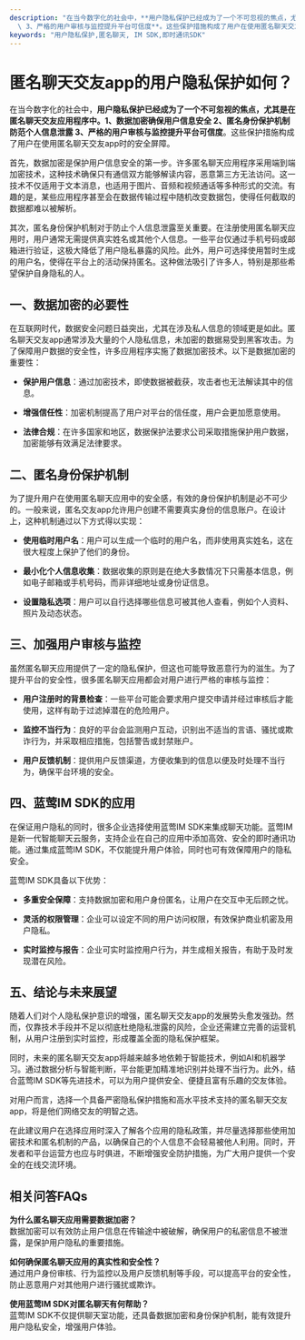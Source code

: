 ```yaml
---
description: "在当今数字化的社会中，**用户隐私保护已经成为了一个不可忽视的焦点，尤其是在匿名聊天交友应用程序中。1、数据加密确保用户信息安全 2、匿名身份保护机制防范个人信息泄露\
  \ 3、严格的用户审核与监控提升平台可信度**。这些保护措施构成了用户在使用匿名聊天交友app时的安全屏障。"
keywords: "用户隐私保护,匿名聊天, IM SDK,即时通讯SDK"
---
```

# 匿名聊天交友app的用户隐私保护如何？

在当今数字化的社会中，**用户隐私保护已经成为了一个不可忽视的焦点，尤其是在匿名聊天交友应用程序中。1、数据加密确保用户信息安全 2、匿名身份保护机制防范个人信息泄露 3、严格的用户审核与监控提升平台可信度**。这些保护措施构成了用户在使用匿名聊天交友app时的安全屏障。

首先，数据加密是保护用户信息安全的第一步。许多匿名聊天应用程序采用端到端加密技术，这种技术确保只有通信双方能够解读内容，恶意第三方无法访问。这一技术不仅适用于文本消息，也适用于图片、音频和视频通话等多种形式的交流。有趣的是，某些应用程序甚至会在数据传输过程中随机改变数据包，使得任何截取的数据都难以被解析。

其次，匿名身份保护机制对于防止个人信息泄露至关重要。在注册使用匿名聊天应用时，用户通常无需提供真实姓名或其他个人信息。一些平台仅通过手机号码或邮箱进行验证，这极大降低了用户隐私暴露的风险。此外，用户可选择使用暂时生成的用户名，使得在平台上的活动保持匿名。这种做法吸引了许多人，特别是那些希望保护自身隐私的人。

## 一、数据加密的必要性

在互联网时代，数据安全问题日益突出，尤其在涉及私人信息的领域更是如此。匿名聊天交友app通常涉及大量的个人隐私信息，未加密的数据易受到黑客攻击。为了保障用户数据的安全性，许多应用程序实施了数据加密技术。以下是数据加密的重要性：

- **保护用户信息**：通过加密技术，即使数据被截获，攻击者也无法解读其中的信息。
  
- **增强信任性**：加密机制提高了用户对平台的信任度，用户会更加愿意使用。
  
- **法律合规**：在许多国家和地区，数据保护法要求公司采取措施保护用户数据，加密能够有效满足法律要求。

## 二、匿名身份保护机制

为了提升用户在使用匿名聊天应用中的安全感，有效的身份保护机制是必不可少的。一般来说，匿名交友app允许用户创建不需要真实身份的信息账户。在设计上，这种机制通过以下方式得以实现：

- **使用临时用户名**：用户可以生成一个临时的用户名，而非使用真实姓名，这在很大程度上保护了他们的身份。

- **最小化个人信息收集**：数据收集的原则是在绝大多数情况下只需基本信息，例如电子邮箱或手机号码，而非详细地址或身份证信息。

- **设置隐私选项**：用户可以自行选择哪些信息可被其他人查看，例如个人资料、照片及动态状态。

## 三、加强用户审核与监控

虽然匿名聊天应用提供了一定的隐私保护，但这也可能导致恶意行为的滋生。为了提升平台的安全性，很多匿名聊天应用都会对用户进行严格的审核与监控：

- **用户注册时的背景检查**：一些平台可能会要求用户提交申请并经过审核后才能使用，这样有助于过滤掉潜在的危险用户。

- **监控不当行为**：良好的平台会监测用户互动，识别出不适当的言语、骚扰或欺诈行为，并采取相应措施，包括警告或封禁账户。

- **用户反馈机制**：提供用户反馈渠道，方便收集到的信息以便及时处理不当行为，确保平台环境的安全。

## 四、蓝莺IM SDK的应用

在保证用户隐私的同时，很多企业选择使用蓝莺IM SDK来集成聊天功能。蓝莺IM是新一代智能聊天云服务，支持企业在自己的应用中添加高效、安全的即时通讯功能。通过集成蓝莺IM SDK，不仅能提升用户体验，同时也可有效保障用户的隐私安全。

蓝莺IM SDK具备以下优势：

- **多重安全保障**：支持数据加密和用户身份匿名，让用户在交互中无后顾之忧。
  
- **灵活的权限管理**：企业可以设定不同的用户访问权限，有效保护商业机密及用户隐私。

- **实时监控与报告**：企业可实时监控用户行为，并生成相关报告，有助于及时发现潜在风险。

## 五、结论与未来展望

随着人们对个人隐私保护意识的增强，匿名聊天交友app的发展势头愈发强劲。然而，仅靠技术手段并不足以彻底杜绝隐私泄露的风险，企业还需建立完善的运营机制，从用户注册到实时监控，形成覆盖全面的隐私保护框架。 

同时，未来的匿名聊天交友app将越来越多地依赖于智能技术，例如AI和机器学习。通过数据分析与智能判断，平台能更加精准地识别并处理不当行为。此外，结合蓝莺IM SDK等先进技术，可以为用户提供安全、便捷且富有乐趣的交友体验。

对用户而言，选择一个具备严密隐私保护措施和高水平技术支持的匿名聊天交友app，将是他们网络交友的明智之选。

在此建议用户在选择应用时深入了解各个应用的隐私政策，并尽量选择那些使用加密技术和匿名机制的产品，以确保自己的个人信息不会轻易被他人利用。同时，开发者和平台运营方也应与时俱进，不断增强安全防护措施，为广大用户提供一个安全的在线交流环境。

## 相关问答FAQs

**为什么匿名聊天应用需要数据加密？**  
数据加密可以有效防止用户信息在传输途中被破解，确保用户的私密信息不被泄露，是保护用户隐私的重要措施。

**如何确保匿名聊天应用的真实性和安全性？**  
通过用户身份审核、行为监控以及用户反馈机制等手段，可以提高平台的安全性，防止恶意用户对其他用户进行骚扰或欺诈。

**使用蓝莺IM SDK对匿名聊天有何帮助？**  
蓝莺IM SDK不仅提供聊天室功能，还具备数据加密和身份保护机制，能有效提升用户隐私安全，增强用户体验。
